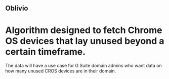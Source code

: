 ## Oblivio

# Algorithm designed to fetch Chrome OS devices that lay unused beyond a certain timeframe. 
  The data will have a use case for G Suite domain admins who want data on how many unused CROS
  devices are in their domain.